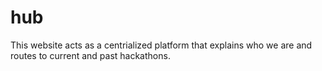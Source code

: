 # hub
This website acts as a centrialized platform that explains who we are and routes to current and past hackathons.
